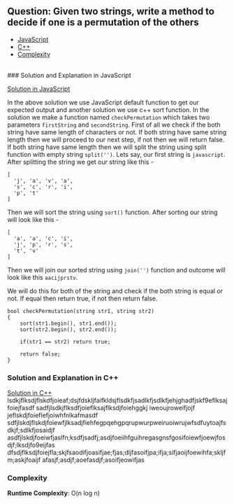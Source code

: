 ## Question: Given two strings, write a method to decide if one is a permutation of the others

- [JavaScript](#solution-and-explanation-in-javascript)
- [C++](#solution-and-explanation-in-c++)
- [Complexity](#complexity)

<br>
### Solution and Explanation in JavaScript

[Solution in JavaScript](/Array%20and%20Strings/Array/CheckPermutation/checkPermutation.js)

In the above solution we use JavaScript default function to get our expected output and another solution we use c++ sort function. In the solution we make a function named `checkPermutation` which takes two parameters `firstString` and `secondString`. First of all we check if the both string have same length of characters or not. If both string have same string length then we will proceed to our next step, if not then we will return false. <br>
If both string have same length then we will split the string using split function with empty string `split('')`. Lets say, our first string is `javascript`. After splitting the string we get our string like this -

```
[
  'j', 'a', 'v', 'a',
  's', 'c', 'r', 'i',
  'p', 't'
]

```
Then we will sort the string using `sort()` function. After sorting our string will look like this -

```
[
  'a', 'a', 'c', 'i',
  'j', 'p', 'r', 's',
  't', 'v'
]
```
Then we will join our sorted string using `join('')` function and outcome will look like this `aacijprstv`. <br>

We will do this for both of the string and check if the both string is equal or not. If equal then return true, if not then return false.

```
bool checkPermutation(string str1, string str2)
{
    sort(str1.begin(), str1.end());
    sort(str2.begin(), str2.end());

    if(str1 == str2) return true;

    return false;
}
```

### Solution and Explanation in C++ 

[Solution in C++](#)
lsdkjflksdjflskdfjoieaf;dsjfdskljfaifkldsjflsdkfjsadlkfjsdlkfjehjghadfjskf9eflksajfoiejfasdf
sadfjlsdkjflksdfjoieflksajflksdjfoiehggkj iweoujroweifjojf jeflskdjfoieflefjoiwhfnlkafmasdf
sdfjlskdjflskdjfoiewfjlksadjfiehfegpqehgpqrupwurpweiruoiwrujwfsdfuytoajfsdkjf;sdlkfjosaidjf
asdfjlskdjfoeiwfjaslfn;ksdfjsadfj;asdjfoeiihfguihregasgnsfgosifoiewfjoewjfosdjf;lksdjfo9eijfas
dfsdjflksdjfoiejfla;skjfsaodifjoasifjae;fjas;dljfasoifjpa;ifja;sifjaoijfoewihfa;skljfm;askjfoaijf
afasjf;asdjf;aoefasdjf;asoifjeowifjas

### Complexity

**Runtime Complexity**: O(n log n)
